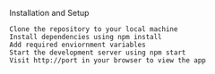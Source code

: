 Installation and Setup

    Clone the repository to your local machine
    Install dependencies using npm install
    Add required enviornment variables
    Start the development server using npm start
    Visit http://port in your browser to view the app
